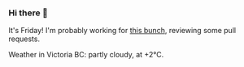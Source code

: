 ### Hi there :wave:

It's Friday! I'm probably working for [this bunch](https://github.com/kohofinancial), reviewing some pull requests.

Weather in Victoria BC: partly cloudy, at +2°C.
